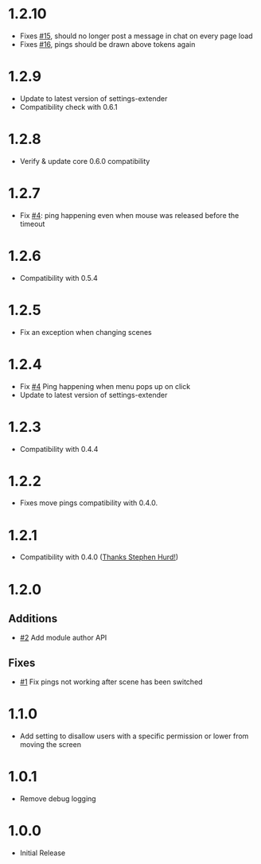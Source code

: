 # 1.2.10

* Fixes [#15](https://gitlab.com/foundry-azzurite/pings/-/issues/15), should no longer post a message in chat on every page load 
* Fixes [#16](https://gitlab.com/foundry-azzurite/pings/-/issues/16), pings should be drawn above tokens again

# 1.2.9

* Update to latest version of settings-extender
* Compatibility check with 0.6.1

# 1.2.8

* Verify & update core 0.6.0 compatibility

# 1.2.7

* Fix [#4](https://gitlab.com/foundry-azzurite/pings/issues/6): ping happening even when mouse was released before the timeout

# 1.2.6

* Compatibility with 0.5.4

# 1.2.5

* Fix an exception when changing scenes

# 1.2.4

* Fix [#4](https://gitlab.com/foundry-azzurite/pings/issues/4) Ping happening when menu pops up on click
* Update to latest version of settings-extender

# 1.2.3

* Compatibility with 0.4.4

# 1.2.2

* Fixes move pings compatibility with 0.4.0.

# 1.2.1

* Compatibility with 0.4.0 ([Thanks Stephen Hurd!](https://gitlab.com/foundry-azzurite/pings/merge_requests/1))

# 1.2.0

## Additions
* [#2](https://gitlab.com/foundry-azzurite/pings/issues/2) Add module author API


## Fixes
* [#1](https://gitlab.com/foundry-azzurite/pings/issues/1) Fix pings not working after scene has been switched

# 1.1.0
* Add setting to disallow users with a specific permission or lower from moving the screen

# 1.0.1
* Remove debug logging

# 1.0.0
* Initial Release
